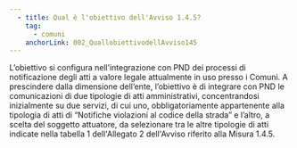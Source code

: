 ```yaml
---
  - title: Qual è l'obiettivo dell'Avviso 1.4.5?
    tag:
      - comuni
    anchorLink: 002_QuallobiettivodellAvviso145
---
```


L’obiettivo si configura nell’integrazione con PND dei processi di notificazione degli atti a valore legale attualmente in uso presso i Comuni. A prescindere dalla dimensione dell’ente, l’obiettivo è di integrare con PND le comunicazioni di due tipologie di atti amministrativi, concentrandosi inizialmente su due servizi, di cui uno, obbligatoriamente appartenente alla tipologia di atti di “Notifiche violazioni al codice della strada” e l’altro, a scelta del soggetto attuatore, da selezionare tra le altre tipologie di atti indicate nella tabella 1 dell'Allegato 2 dell'Avviso riferito alla Misura 1.4.5.